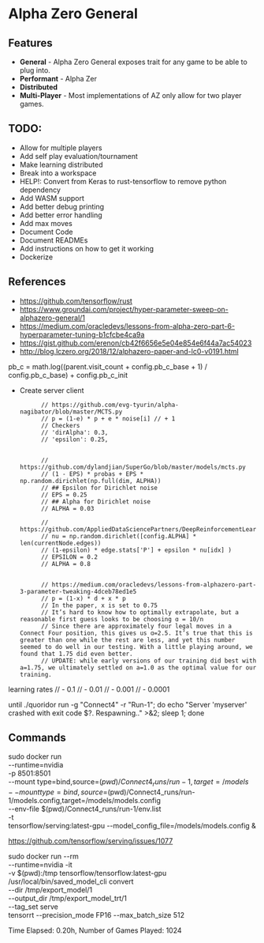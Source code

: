 # Alpha Zero General

## Features
* **General** - Alpha Zero General exposes trait for any game to be able to plug into.
* **Performant** - Alpha Zer
* **Distributed**
* **Multi-Player** - Most implementations of AZ only allow for two player games.

## TODO:
* Allow for multiple players
* Add self play evaluation/tournament
* Make learning distributed
* Break into a workspace
* HELP!: Convert from Keras to rust-tensorflow to remove python dependency
* Add WASM support
* Add better debug printing
* Add better error handling
* Add max moves
* Document Code
* Document READMEs
* Add instructions on how to get it working
* Dockerize

## References

* https://github.com/tensorflow/rust
* https://www.groundai.com/project/hyper-parameter-sweep-on-alphazero-general/1
* https://medium.com/oracledevs/lessons-from-alpha-zero-part-6-hyperparameter-tuning-b1cfcbe4ca9a
* https://gist.github.com/erenon/cb42f6656e5e04e854e6f44a7ac54023
* http://blog.lczero.org/2018/12/alphazero-paper-and-lc0-v0191.html

pb_c = math.log((parent.visit_count + config.pb_c_base + 1) /
                  config.pb_c_base) + config.pb_c_init


* Create server client
            
            
            // https://github.com/evg-tyurin/alpha-nagibator/blob/master/MCTS.py
            // p = (1-e) * p + e * noise[i] // + 1
            // Checkers
            // 'dirAlpha': 0.3,
            // 'epsilon': 0.25, 


            // https://github.com/dylandjian/SuperGo/blob/master/models/mcts.py
            // (1 - EPS) * probas + EPS * np.random.dirichlet(np.full(dim, ALPHA))
            // ## Epsilon for Dirichlet noise
            // EPS = 0.25
            // ## Alpha for Dirichlet noise
            // ALPHA = 0.03

            // https://github.com/AppliedDataSciencePartners/DeepReinforcementLearning/blob/master/MCTS.py
            // nu = np.random.dirichlet([config.ALPHA] * len(currentNode.edges))
            // (1-epsilon) * edge.stats['P'] + epsilon * nu[idx] )
            // EPSILON = 0.2
            // ALPHA = 0.8


            // https://medium.com/oracledevs/lessons-from-alphazero-part-3-parameter-tweaking-4dceb78ed1e5
            // p = (1-x) * d + x * p
            // In the paper, x is set to 0.75
            // It’s hard to know how to optimally extrapolate, but a reasonable first guess looks to be choosing ɑ = 10/n
            // Since there are approximately four legal moves in a Connect Four position, this gives us ɑ=2.5. It’s true that this is greater than one while the rest are less, and yet this number seemed to do well in our testing. With a little playing around, we found that 1.75 did even better.
            // UPDATE: while early versions of our training did best with a=1.75, we ultimately settled on a=1.0 as the optimal value for our training.

learning rates
// - 0.1
// - 0.01
// - 0.001
// - 0.0001


until ./quoridor run -g "Connect4" -r "Run-1"; do echo "Server 'myserver' crashed with exit code $?.  Respawning.." >&2;     sleep 1; done


## Commands

sudo docker run \
    --runtime=nvidia \
    -p 8501:8501 \
    --mount type=bind,source=$(pwd)/Connect4_runs/run-1,target=/models \
    --mount type=bind,source=$(pwd)/Connect4_runs/run-1/models.config,target=/models/models.config \
    --env-file $(pwd)/Connect4_runs/run-1/env.list \
    -t \
    tensorflow/serving:latest-gpu --model_config_file=/models/models.config &

https://github.com/tensorflow/serving/issues/1077

sudo docker run --rm \
    --runtime=nvidia -it \
    -v $(pwd):/tmp tensorflow/tensorflow:latest-gpu \
    /usr/local/bin/saved_model_cli convert \
    --dir /tmp/export_model/1 \
    --output_dir /tmp/export_model_trt/1 \
    --tag_set serve \
    tensorrt --precision_mode FP16 --max_batch_size 512

Time Elapsed: 0.20h, Number of Games Played: 1024

